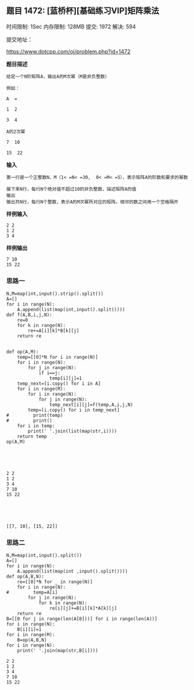 ## 题目 1472: [蓝桥杯][基础练习VIP]矩阵乘法

时间限制: 1Sec 内存限制: 128MB 提交: 1972 解决: 594

提交地址：

https://www.dotcpp.com/oj/problem.php?id=1472

**题目描述**

```
给定一个N阶矩阵A，输出A的M次幂（M是非负整数）

例如：

A  =

1  2

3  4

A的2次幂

7  10

15  22
```
**输入**
```
第一行是一个正整数N、M（1< =N< =30,  0< =M< =5），表示矩阵A的阶数和要求的幂数 

接下来N行，每行N个绝对值不超过10的非负整数，描述矩阵A的值 
输出
输出共N行，每行N个整数，表示A的M次幂所对应的矩阵。相邻的数之间用一个空格隔开 
```

**样例输入**
```
2 2 
1 2 
3 4 
```
**样例输出**
```
7 10
15 22
```

### 思路一


```
N,M=map(int,input().strip().split())
A=[]
for i in range(N):
    A.append(list(map(int,input().split())))
def f(A,B,i,j,N):
    re=0
    for k in range(N):
        re+=A[i][k]*B[k][j]
    return re 
    
        
def op(A,M):
    temp=[[0]*N for i in range(N)]
    for i in range(N):
        for j in range(N):
            if i==j:
                temp[i][j]=1
    temp_next=[i.copy() for i in A]
    for i in range(M):
        for i in range(N):
            for j in range(N):
                temp_next[i][j]=f(temp,A,i,j,N)
        temp=[i.copy() for i in temp_next]
#         print(temp)
#         print()
    for i in temp:
        print(' '.join(list(map(str,i))))
    return temp 
op(A,M)
    
            
    
    
```

    2 2
    1 2
    3 4
    7 10
    15 22





    [[7, 10], [15, 22]]



### 思路二


```
N,M=map(int,input().split())
A=[]
for i in range(N):
    A.append(list(map(int ,input().split())))
def op(A,B,N):
    re=[[0]*N for _ in range(N)]
    for i in range(N):
#         temp=A[i]
        for j in range(N):
            for k in range(N):
                re[i][j]+=B[i][k]*A[k][j]
    return re
B=[[0 for j in range(len(A[0]))] for i in range(len(A))]
for i in range(N):
    B[i][i]=1
for i in range(M):
    B=op(A,B,N)
for i in range(N):
    print(' '.join(map(str,B[i])))
```

    2 2 
    1 2
    3 4
    7 10
    15 22